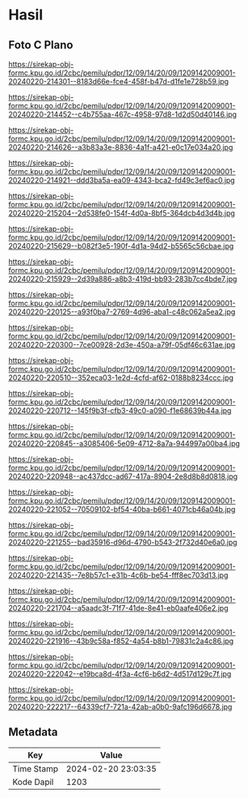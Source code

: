 # Hasil

## Foto C Plano

https://sirekap-obj-formc.kpu.go.id/2cbc/pemilu/pdpr/12/09/14/20/09/1209142009001-20240220-214301--8183d66e-fce4-458f-b47d-d1fe1e728b59.jpg

https://sirekap-obj-formc.kpu.go.id/2cbc/pemilu/pdpr/12/09/14/20/09/1209142009001-20240220-214452--c4b755aa-467c-4958-97d8-1d2d50d40146.jpg

https://sirekap-obj-formc.kpu.go.id/2cbc/pemilu/pdpr/12/09/14/20/09/1209142009001-20240220-214626--a3b83a3e-8836-4a1f-a421-e0c17e034a20.jpg

https://sirekap-obj-formc.kpu.go.id/2cbc/pemilu/pdpr/12/09/14/20/09/1209142009001-20240220-214921--ddd3ba5a-ea09-4343-bca2-fd49c3ef6ac0.jpg

https://sirekap-obj-formc.kpu.go.id/2cbc/pemilu/pdpr/12/09/14/20/09/1209142009001-20240220-215204--2d538fe0-154f-4d0a-8bf5-364dcb4d3d4b.jpg

https://sirekap-obj-formc.kpu.go.id/2cbc/pemilu/pdpr/12/09/14/20/09/1209142009001-20240220-215629--b082f3e5-190f-4d1a-94d2-b5565c56cbae.jpg

https://sirekap-obj-formc.kpu.go.id/2cbc/pemilu/pdpr/12/09/14/20/09/1209142009001-20240220-215929--2d39a886-a8b3-419d-bb93-283b7cc4bde7.jpg

https://sirekap-obj-formc.kpu.go.id/2cbc/pemilu/pdpr/12/09/14/20/09/1209142009001-20240220-220125--a93f0ba7-2769-4d96-aba1-c48c062a5ea2.jpg

https://sirekap-obj-formc.kpu.go.id/2cbc/pemilu/pdpr/12/09/14/20/09/1209142009001-20240220-220300--7ce00928-2d3e-450a-a79f-05df46c631ae.jpg

https://sirekap-obj-formc.kpu.go.id/2cbc/pemilu/pdpr/12/09/14/20/09/1209142009001-20240220-220510--352eca03-1e2d-4cfd-af62-0188b8234ccc.jpg

https://sirekap-obj-formc.kpu.go.id/2cbc/pemilu/pdpr/12/09/14/20/09/1209142009001-20240220-220712--145f9b3f-cfb3-49c0-a090-f1e68639b44a.jpg

https://sirekap-obj-formc.kpu.go.id/2cbc/pemilu/pdpr/12/09/14/20/09/1209142009001-20240220-220845--a3085406-5e09-4712-8a7a-944997a00ba4.jpg

https://sirekap-obj-formc.kpu.go.id/2cbc/pemilu/pdpr/12/09/14/20/09/1209142009001-20240220-220948--ac437dcc-ad67-417a-8904-2e8d8b8d0818.jpg

https://sirekap-obj-formc.kpu.go.id/2cbc/pemilu/pdpr/12/09/14/20/09/1209142009001-20240220-221052--70509102-bf54-40ba-b661-4071cb46a04b.jpg

https://sirekap-obj-formc.kpu.go.id/2cbc/pemilu/pdpr/12/09/14/20/09/1209142009001-20240220-221255--bad35916-d96d-4790-b543-2f732d40e6a0.jpg

https://sirekap-obj-formc.kpu.go.id/2cbc/pemilu/pdpr/12/09/14/20/09/1209142009001-20240220-221435--7e8b57c1-e31b-4c6b-be54-fff8ec703d13.jpg

https://sirekap-obj-formc.kpu.go.id/2cbc/pemilu/pdpr/12/09/14/20/09/1209142009001-20240220-221704--a5aadc3f-71f7-41de-8e41-eb0aafe406e2.jpg

https://sirekap-obj-formc.kpu.go.id/2cbc/pemilu/pdpr/12/09/14/20/09/1209142009001-20240220-221916--43b9c58a-f852-4a54-b8b1-79831c2a4c86.jpg

https://sirekap-obj-formc.kpu.go.id/2cbc/pemilu/pdpr/12/09/14/20/09/1209142009001-20240220-222042--e19bca8d-4f3a-4cf6-b6d2-4d517d129c7f.jpg

https://sirekap-obj-formc.kpu.go.id/2cbc/pemilu/pdpr/12/09/14/20/09/1209142009001-20240220-222217--64339cf7-721a-42ab-a0b0-9afc196d6678.jpg


## Metadata

| Key        | Value               |
| ---------- | ------------------- |
| Time Stamp | 2024-02-20 23:03:35 |
| Kode Dapil | 1203                |



